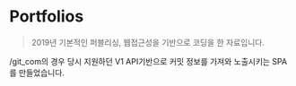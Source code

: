 # Portfolios
> 2019년 기본적인 퍼블리싱, 웹접근성을 기반으로 코딩을 한 자료입니다.

/git_com의 경우 당시 지원하던 V1 API기반으로 커밋 정보를 가져와 노출시키는 SPA를 만들었습니다.

